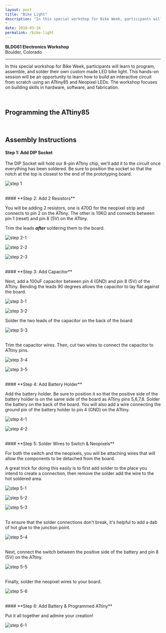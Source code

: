```yaml
---
layout: post
title: "Bike Light"
description: "In this special workshop for Bike Week, participants will learn to program, assemble, and solder their own custom made LED bike light. This hands-on session will be an opportunity to learn how to build an interactive circuit from scratch using an ATtiny85 and Neopixel LEDs. The workshop focuses on building skills in hardware, software, and fabrication.
"
date: 2018-03-14
permalink: /bike-light
---
```


<!-- **Workshop by Arielle Hein** <br>
Thursday, March 15th 2018 -->

**BLDG61 Electronics Workshop**<br>
Boulder, Colorado


<hr>

In this special workshop for Bike Week, participants will learn to program, assemble, and solder their own custom made LED bike light. This hands-on session will be an opportunity to learn how to build an interactive circuit from scratch using an ATtiny85 and Neopixel LEDs. The workshop focuses on building skills in hardware, software, and fabrication.

<br>

## Programming the ATtiny85


<br>

## Assembly Instructions

#### **Step 1: Add DIP Socket**

The DIP Socket will hold our 8-pin ATtiny chip, we'll add it to the circuit once everything has been soldered. Be sure to position the socket so that the notch at the top is closest to the end of the prototyping board.

![step 1](images/step1-1.png "Add DIP Socket")

<br>
#### **Step 2: Add 2 Resistors**

You will be adding 2 resistors, one is 470Ω for the neopixel strip and connects to pin 2 on the ATtiny. The other is 10KΩ and connects between pin 1 (reset) and pin 8 (5V) on the ATtiny.

Trim the leads ***after*** soldering them to the board.

![step 2-1](images/step2-1.jpg "Add 470 ohm")

![step 2-2](images/step2-2.jpg "Add 10K ohm")

![step 2-3](images/step2-3.jpg "Add 10K ohm")

<br>
#### **Step 3: Add Capacitor**

Next, add a 100uF capacitor between pin 4 (GND) and pin 8 (5V) of the ATtiny. Bending the leads 90 degrees allows the capacitor to lay flat against the board.

![step 3-1](images/step3-1.png "Bend the cap")

![step 3-2](images/step3-2.png "Capacitor")
<br>

Solder the two leads of the capacitor on the back of the board:

![step 3-3](images/step3-3.png "Capacitor")

<br>
Trim the capacitor wires. Then, cut two wires to connect the capacitor to ATtiny pins.

![step 3-4](images/step3-4.png "Cap position")

![step 3-5](images/step3-5.jpg "Bend the cap")

<br>
#### **Step 4: Add Battery Holder**

Add the battery holder. Be sure to position it so that the positive side of the battery holder is on the same side of the board as ATtiny pins 5,6,7,8. Solder the battery on the back of the board. You will also add a wire connecting the ground pin of the battery holder to pin 4 (GND) on the ATtiny.

![step 4-1](images/step4-1.png "Position battery holder")

![step 4-2](images/step4-2.jpg "Solder battery to ground")

<br>
#### **Step 5: Solder Wires to Switch & Neopixels**

For both the switch and the neopixels, you will be attaching wires that will allow the components to be detached from the board.

A great trick for doing this easily is to first add solder to the place you intend to create a connection, then remove the solder add the wire to the hot soldered area.

![step 5-1](images/step5-1.jpg "switch")

![step 5-2](images/step5-2.png "neopixel")

![step 5-3](images/step5-3.png "neopixel")

<br>
To ensure that the solder connections don't break, it's helpful to add a dab of hot glue to the junction point.

![step 5-4](images/step5-4.png "neopixel")

<br>
Next, connect the switch between the positive side of the battery and pin 8 (5V) on the ATtiny.

![step 5-5](images/step5-5.png "neopixel")

<br>
Finally, solder the neopixel wires to your board.

![step 5-6](images/step5-6.png "neopixel")


<br>
#### **Step 6: Add Battery & Programmed ATtiny**

Put it all together and admire your creation!

![step 6-1](images/final.jpg "final")
